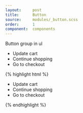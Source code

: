 ```yaml
---
layout:     post
title:      Button
source:     modules/_button.scss
order:      1
component:  components
---
```



<p>Button group in ul</p>

<div class="m-browser">
    <div class="browser">
        <div class="image">
            <div class="content">
                <ul class="button-group">
                    <li>
                        <a class="button"><i class="fa fa-refresh"></i> Update cart</a>
                    </li>
                    <li>
                        <a class="button"><i class="fa fa-plus-square-o"></i> Continue shopping</a>
                    </li>
                    <li>
                        <a class="button"><i class="fa fa-credit-card"></i> Go to checkout</a>
                    </li>
                </ul>
            </div>
        </div>
    </div>
{% highlight html %}
<ul class="button-group">
    <li>
        <a class="button"><i class="fa fa-refresh"></i> Update cart</a>
    </li>
    <li>
        <a class="button"><i class="fa fa-plus-square-o"></i> Continue shopping</a>
    </li>
    <li>
        <a class="button"><i class="fa fa-credit-card"></i> Go to checkout</a>
    </li>
</ul>
{% endhighlight %}
</div>
